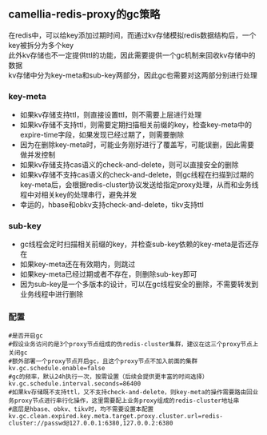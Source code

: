 
## camellia-redis-proxy的gc策略

在redis中，可以给key添加过期时间，而通过kv存储模拟redis数据结构后，一个key被拆分为多个key  
此外kv存储也不一定提供ttl的功能，因此需要提供一个gc机制来回收kv存储中的数据  
kv存储中分为key-meta和sub-key两部分，因此gc也需要对这两部分别进行处理  

### key-meta

* 如果kv存储支持ttl，则直接设置ttl，则不需要上层进行处理
* 如果kv存储不支持ttl，则需要定期扫描相关前缀的key，检查key-meta中的expire-time字段，如果发现已经过期了，则需要删除
* 因为在删除key-meta时，可能业务刚好进行了覆盖写，可能误删，因此需要做并发控制
* 如果kv存储支持cas语义的check-and-delete，则可以直接安全的删除
* 如果kv存储不支持cas语义的check-and-delete，则gc线程在扫描到过期的key-meta后，会根据redis-cluster协议发送给指定proxy处理，从而和业务线程中对相关key的处理串行，避免并发
* 幸运的，hbase和obkv支持check-and-delete，tikv支持ttl


### sub-key

* gc线程会定时扫描相关前缀的key，并检查sub-key依赖的key-meta是否还存在
* 如果key-meta还在有效期内，则跳过
* 如果key-meta已经过期或者不存在，则删除sub-key即可
* 因为sub-key是一个多版本的设计，可以在gc线程安全的删除，不需要转发到业务线程中进行删除


### 配置

```properties
#是否开启gc
#假设业务访问的是3个proxy节点组成的伪redis-cluster集群，建议在这三个proxy节点上关闭gc
#额外部署一个proxy节点开启gc，且这个proxy节点不加入前面的集群
kv.gc.schedule.enable=false
#gc的频率，默认24h执行一次，按需设置（后续会提供更丰富的时间选择）
kv.gc.schedule.interval.seconds=86400
#如果kv存储既不支持ttl，又不支持check-and-delete，则key-meta的操作需要路由回业务proxy节点进行串行化操作，这里需要配上业务proxy组成的redis-cluster地址串
#底层是hbase、obkv、tikv时，均不需要设置本配置
kv.gc.clean.expired.key.meta.target.proxy.cluster.url=redis-cluster://passwd@127.0.0.1:6380,127.0.0.2:6380
```
